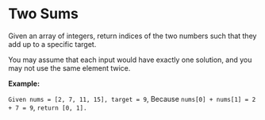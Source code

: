 # Two Sums
Given an array of integers, return indices of the two numbers such that they add up to a specific target.

You may assume that each input would have exactly one solution, and you may not use the same element twice.

**Example:**

`Given nums = [2, 7, 11, 15], target = 9`,
Because `nums[0] + nums[1] = 2 + 7 = 9`,
`return [0, 1].`